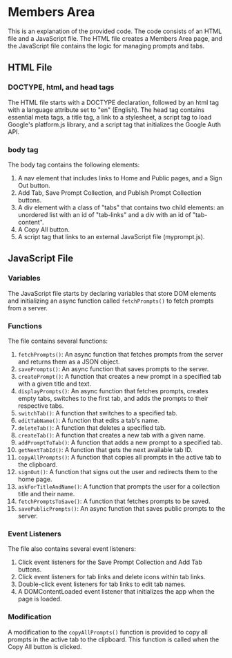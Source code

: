 # Members Area

This is an explanation of the provided code. The code consists of an HTML file and a JavaScript file. The HTML file creates a Members Area page, and the JavaScript file contains the logic for managing prompts and tabs.

## HTML File

### DOCTYPE, html, and head tags

The HTML file starts with a DOCTYPE declaration, followed by an html tag with a language attribute set to "en" (English). The head tag contains essential meta tags, a title tag, a link to a stylesheet, a script tag to load Google's platform.js library, and a script tag that initializes the Google Auth API.

### body tag

The body tag contains the following elements:

1. A nav element that includes links to Home and Public pages, and a Sign Out button.
2. Add Tab, Save Prompt Collection, and Publish Prompt Collection buttons.
3. A div element with a class of "tabs" that contains two child elements: an unordered list with an id of "tab-links" and a div with an id of "tab-content".
4. A Copy All button.
5. A script tag that links to an external JavaScript file (myprompt.js).

## JavaScript File

### Variables

The JavaScript file starts by declaring variables that store DOM elements and initializing an async function called `fetchPrompts()` to fetch prompts from a server.

### Functions

The file contains several functions:

1. `fetchPrompts()`: An async function that fetches prompts from the server and returns them as a JSON object.
2. `savePrompts()`: An async function that saves prompts to the server.
3. `createPrompt()`: A function that creates a new prompt in a specified tab with a given title and text.
4. `displayPrompts()`: An async function that fetches prompts, creates empty tabs, switches to the first tab, and adds the prompts to their respective tabs.
5. `switchTab()`: A function that switches to a specified tab.
6. `editTabName()`: A function that edits a tab's name.
7. `deleteTab()`: A function that deletes a specified tab.
8. `createTab()`: A function that creates a new tab with a given name.
9. `addPromptToTab()`: A function that adds a new prompt to a specified tab.
10. `getNextTabId()`: A function that gets the next available tab ID.
11. `copyAllPrompts()`: A function that copies all prompts in the active tab to the clipboard.
12. `signOut()`: A function that signs out the user and redirects them to the home page.
13. `askForTitleAndName()`: A function that prompts the user for a collection title and their name.
14. `fetchPromptsToSave()`: A function that fetches prompts to be saved.
15. `savePublicPrompts()`: An async function that saves public prompts to the server.

### Event Listeners

The file also contains several event listeners:

1. Click event listeners for the Save Prompt Collection and Add Tab buttons.
2. Click event listeners for tab links and delete icons within tab links.
3. Double-click event listeners for tab links to edit tab names.
4. A DOMContentLoaded event listener that initializes the app when the page is loaded.

### Modification

A modification to the `copyAllPrompts()` function is provided to copy all prompts in the active tab to the clipboard. This function is called when the Copy All button is clicked.
